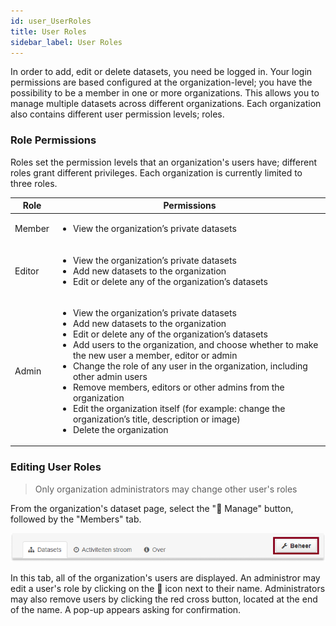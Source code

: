 ```yaml
---
id: user_UserRoles
title: User Roles
sidebar_label: User Roles
---
```

In order to add, edit or delete datasets, you need be logged in. Your login permissions are based configured at the organization-level; you have the possibility to be a member in one or more organizations. This allows you to manage multiple datasets across different organizations. Each organization also contains different user permission levels; roles. 

### Role Permissions
Roles set the permission levels that an organization's users have; different roles grant different privileges. Each organization is currently limited to three roles.

| Role | Permissions  | 
| ----------------------------  | ----------------------------   | 
| Member           |<ul><li>View the organization’s private datasets</li></ul> | 
| Editor           |<ul><li>View the organization’s private datasets</li><li>Add new datasets to the organization</li><li>Edit or delete any of the organization’s datasets</li></ul> | 
|Admin |<ul><li>View the organization’s private datasets</li><li>Add new datasets to the organization</li><li>Edit or delete any of the organization’s datasets</li><li>Add users to the organization, and choose whether to make the new user a member, editor or admin</li><li>Change the role of any user in the organization, including other admin users</li><li>Remove members, editors or other admins from the organization</li><li>Edit the organization itself (for example: change the organization’s title, description or image) </li><li>Delete the organization</li></ul>|



### Editing User Roles
> Only organization administrators may change other user's roles 

From the organization's dataset page, select the "🔧 Manage" button, followed by the "Members" tab.

![SCREENCAST: NEW_click manage then members](assets/Dataplatform/UserManagement/dataplatform_user_UserManagement_ManageUser.png)

In this tab, all of the organization's users are displayed. An administror may edit a user's role by clicking on the 🔧 icon next to their name. Administrators may also remove users by clicking the red cross button, located at the end of the name. A pop-up appears asking for confirmation. 